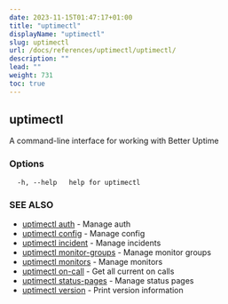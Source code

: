 ```yaml
---
date: 2023-11-15T01:47:17+01:00
title: "uptimectl"
displayName: "uptimectl"
slug: uptimectl
url: /docs/references/uptimectl/uptimectl/
description: ""
lead: ""
weight: 731
toc: true
---
```

## uptimectl

A command-line interface for working with Better Uptime

### Options

```
  -h, --help   help for uptimectl
```

### SEE ALSO

* [uptimectl auth](/docs/references/uptimectl/uptimectl_auth/)	 - Manage auth
* [uptimectl config](/docs/references/uptimectl/uptimectl_config/)	 - Manage config
* [uptimectl incident](/docs/references/uptimectl/uptimectl_incident/)	 - Manage incidents
* [uptimectl monitor-groups](/docs/references/uptimectl/uptimectl_monitor-groups/)	 - Manage monitor groups
* [uptimectl monitors](/docs/references/uptimectl/uptimectl_monitors/)	 - Manage monitors
* [uptimectl on-call](/docs/references/uptimectl/uptimectl_on-call/)	 - Get all current on calls
* [uptimectl status-pages](/docs/references/uptimectl/uptimectl_status-pages/)	 - Manage status pages
* [uptimectl version](/docs/references/uptimectl/uptimectl_version/)	 - Print version information

